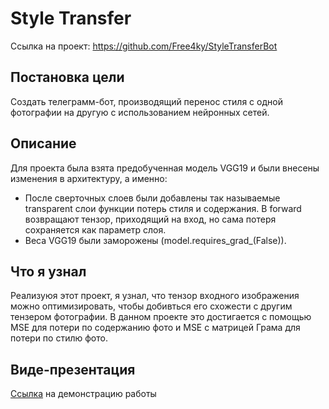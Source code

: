 # Style Transfer

Ссылка на проект: https://github.com/Free4ky/StyleTransferBot

## Постановка цели

Создать телеграмм-бот, производящий перенос стиля с одной фотографии на другую с использованием нейронных сетей.

## Описание

Для проекта была взята предобученная модель VGG19 и были внесены изменения в архитектуру, а именно:

- После сверточных слоев были добавлены так называемые transparent слои функции потерь стиля и содержания. В forward возвращают тензор, приходящий на вход, но сама потеря сохраняется как параметр слоя.
- Веса VGG19 были заморожены (model.requires_grad_(False)).

## Что я узнал

Реализуюя этот проект, я узнал, что тензор входного изображения можно оптимизировать, чтобы добивться его схожести с другим тензером фотографии. В данном проекте это достигается с помощью MSE для потери по содержанию фото и MSE с матрицей Грама для потери по стилю фото. 

## Виде-презентация

[Ссылка](https://drive.google.com/file/d/18vdF4cMULhmFtV_r7mT7Ua2Ipv1X72ox/view?usp=share_link) на демонстрацию работы 